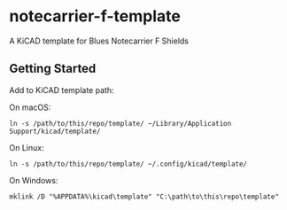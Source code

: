 # notecarrier-f-template
A KiCAD template for Blues Notecarrier F Shields

## Getting Started

Add to KiCAD template path:

On macOS:
```
ln -s /path/to/this/repo/template/ ~/Library/Application Support/kicad/template/
```

On Linux:
```
ln -s /path/to/this/repo/template/ ~/.config/kicad/template/
```

On Windows:
```
mklink /D "%APPDATA%\kicad\template" "C:\path\to\this\repo\template"
```
